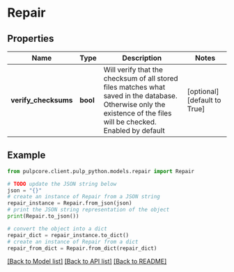 # Repair


## Properties

Name | Type | Description | Notes
------------ | ------------- | ------------- | -------------
**verify_checksums** | **bool** | Will verify that the checksum of all stored files matches what saved in the database. Otherwise only the existence of the files will be checked. Enabled by default | [optional] [default to True]

## Example

```python
from pulpcore.client.pulp_python.models.repair import Repair

# TODO update the JSON string below
json = "{}"
# create an instance of Repair from a JSON string
repair_instance = Repair.from_json(json)
# print the JSON string representation of the object
print(Repair.to_json())

# convert the object into a dict
repair_dict = repair_instance.to_dict()
# create an instance of Repair from a dict
repair_from_dict = Repair.from_dict(repair_dict)
```
[[Back to Model list]](../README.md#documentation-for-models) [[Back to API list]](../README.md#documentation-for-api-endpoints) [[Back to README]](../README.md)


